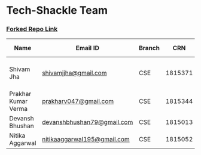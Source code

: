 # Tech-Shackle Team
### [Forked Repo Link](https://github.com/Tech-Shackle/Hackathon-1.0)


|  Name| Email ID  |Branch| CRN | URN| Area of Interest |Github ID
|--|--|--|--|--|--|--|
| Shivam Jha | shivamjjha@gmail.com | CSE |1815371  |1805990  |Web Dev, Mobile Dev  | [shivamjjha](https://github.com/shivamjjha) |
| Prakhar Kumar Verma | prakharv047@gmail.com | CSE | 1815344 |1805978  | Web Dev | [Prakhar0047](https://github.com/Prakhar0047) |
| Devansh Bhushan |devanshbhushan79@gmail.com  | CSE | 1815013 | 1805167 | Web Dev | [DevanshB10](https://github.com/DevanshB10) |
| Nitika Aggarwal | nitikaaggarwal195@gmail.com | CSE | 1815052 | 1805206 | Web Dev | [anitika2905](https://github.com/anitika2905) |
